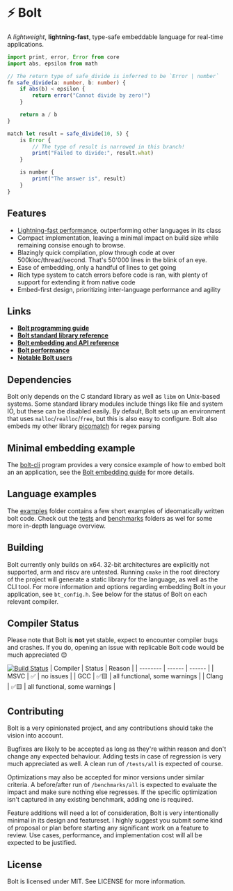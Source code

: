 # ⚡ Bolt
A *lightweight*, **lightning-fast**, type-safe embeddable language for real-time applications. 

```ts
import print, error, Error from core
import abs, epsilon from math

// The return type of safe_divide is inferred to be `Error | number`
fn safe_divide(a: number, b: number) {
    if abs(b) < epsilon {
        return error("Cannot divide by zero!")
    }

    return a / b
}

match let result = safe_divide(10, 5) {
    is Error {
        // The type of result is narrowed in this branch!
        print("Failed to divide:", result.what)
    }

    is number {
        print("The answer is", result)
    }
}
```

## Features
* [Lightning-fast performance](https://github.com/Beariish/bolt/blob/main/doc/Bolt%20Performance.md), outperforming other languages in its class
* Compact implementation, leaving a minimal impact on build size while remaining consise enough to browse. 
* Blazingly quick compilation, plow through code at over 500kloc/thread/second. That's 50'000 lines in the blink of an eye.
* Ease of embedding, only a handful of lines to get going
* Rich type system to catch errors before code is ran, with plenty of support for extending it from native code
* Embed-first design, prioritizing inter-language performance and agility  

## Links
* **[Bolt programming guide](https://github.com/Beariish/bolt/blob/main/doc/Bolt%20Programming%20Guide.md)**
* **[Bolt standard library reference](https://github.com/Beariish/bolt/tree/main/doc/Bolt%20Standard%20Library)**
* **[Bolt embedding and API reference](https://github.com/Beariish/bolt/tree/main/doc/Bolt%20Embedding%20Guide.md)**
* **[Bolt performance](https://github.com/Beariish/bolt/blob/main/doc/Bolt%20Performance.md)**
* **[Notable Bolt users](https://github.com/Beariish/bolt/blob/main/doc/Bolt%20Users.md)**

## Dependencies 
Bolt only depends on the C standard library as well as `libm` on Unix-based systems.
Some standard library modules include things like file and system IO, but these can be disabled easily.
By default, Bolt sets up an environment that uses `malloc`/`realloc`/`free`, but this is also easy to configure.
Bolt also embeds my other library [picomatch](https://github.com/Beariish/picomatch) for regex parsing

## Minimal embedding example
The [bolt-cli](https://github.com/Beariish/bolt/blob/main/bolt-cli/main.c) program provides a very consice example of how to embed bolt an an application, see the [Bolt embedding guide](https://github.com/Beariish/bolt/tree/main/doc/Bolt%20Embedding%20Guide.md) for more details.

## Language examples
The [examples](https://github.com/Beariish/bolt/tree/main/examples) folder contains a few short examples of ideomatically written bolt code. Check out the [tests](https://github.com/Beariish/bolt/tree/main/tests) and [benchmarks](https://github.com/Beariish/bolt/tree/main/benchmarks) folders as wel for some more in-depth language overview.

## Building
Bolt currently only builds on x64. 32-bit architectures are explicitly not supported, arm and riscv are untested.
Running `cmake` in the root directory of the project will generate a static library for the language, as well as the CLI tool.
For more information and options regarding embedding Bolt in your application, see `bt_config.h`.
See below for the status of Bolt on each relevant compiler. 

## Compiler Status
Please note that Bolt is **not** yet stable, expect to encounter compiler bugs and crashes. If you do, opening an issue with replicable Bolt code would be much appreciated 😊

[![Build Status](https://github.com/Beariish/bolt/actions/workflows/cmake-multi-platform.yml/badge.svg)](https://github.com/Beariish/bolt/actions/workflows/cmake-multi-platform.yml)
| Compiler | Status | Reason |
| -------- | ------ | ------ |
| MSVC     | ✅     | no issues |
| GCC      | ✅🟨  | all functional, some warnings |
| Clang    | ✅🟨  | all functional, some warnings |

## Contributing
Bolt is a very opinionated project, and any contributions should take the vision into account.

Bugfixes are likely to be accepted as long as they're within reason and don't change any expected behaviour. Adding tests in case of regression is very much appreciated as well. A clean run of `/tests/all` is expected of course.

Optimizations may also be accepted for minor versions under similar criteria. A before/after run of `/benchmarks/all` is expected to evaluate the impact and make sure nothing else regresses. If the specific optimization isn't captured in any existing benchmark, adding one is required.

Feature additions will need a lot of consideration, Bolt is very intentionally minimal in its design and featureset. I highly suggest you submit some kind of proposal or plan before starting any significant work on a feature to review. Use cases, performance, and implementation cost will all be expected to be justified.

## License
Bolt is licensed under MIT. See LICENSE for more information.


